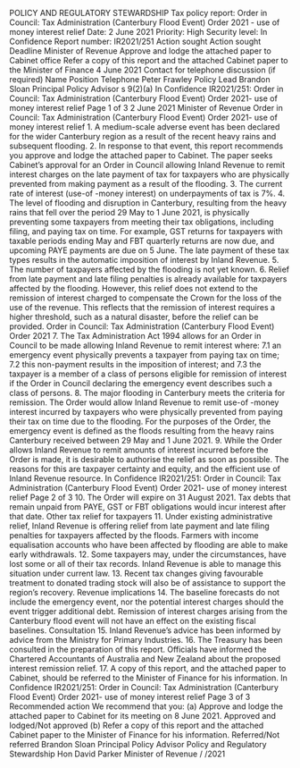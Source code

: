 POLICY AND REGULATORY STEWARDSHIP Tax policy report: Order in Council: Tax Administration (Canterbury Flood Event) Order 2021 - use of money interest relief Date: 2 June 2021 Priority: High Security level: In Confidence Report number: IR2021/251 Action sought Action sought Deadline Minister of Revenue Approve and lodge the attached paper to Cabinet office Refer a copy of this report and the attached Cabinet paper to the Minister of Finance 4 June 2021 Contact for telephone discussion (if required) Name Position Telephone Peter Frawley Policy Lead Brandon Sloan Principal Policy Advisor s 9(2)(a) In Confidence IR2021/251: Order in Council: Tax Administration (Canterbury Flood Event) Order 2021- use of money interest relief Page 1 of 3 2 June 2021 Minister of Revenue Order in Council: Tax Administration (Canterbury Flood Event) Order 2021- use of money interest relief 1. A medium-scale adverse event has been declared for the wider Canterbury region as a result of the recent heavy rains and subsequent flooding. 2. In response to that event, this report recommends you approve and lodge the attached paper to Cabinet. The paper seeks Cabinet’s approval for an Order in Council allowing Inland Revenue to remit interest charges on the late payment of tax for taxpayers who are physically prevented from making payment as a result of the flooding. 3. The current rate of interest (use-of -money interest) on underpayments of tax is 7%. 4. The level of flooding and disruption in Canterbury, resulting from the heavy rains that fell over the period 29 May to 1 June 2021, is physically preventing some taxpayers from meeting their tax obligations, including filing, and paying tax on time. For example, GST returns for taxpayers with taxable periods ending May and FBT quarterly returns are now due, and upcoming PAYE payments are due on 5 June. The late payment of these tax types results in the automatic imposition of interest by Inland Revenue. 5. The number of taxpayers affected by the flooding is not yet known. 6. Relief from late payment and late filing penalties is already available for taxpayers affected by the flooding. However, this relief does not extend to the remission of interest charged to compensate the Crown for the loss of the use of the revenue. This reflects that the remission of interest requires a higher threshold, such as a natural disaster, before the relief can be provided. Order in Council: Tax Administration (Canterbury Flood Event) Order 2021 7. The Tax Administration Act 1994 allows for an Order in Council to be made allowing Inland Revenue to remit interest where: 7.1 an emergency event physically prevents a taxpayer from paying tax on time; 7.2 this non-payment results in the imposition of interest; and 7.3 the taxpayer is a member of a class of persons eligible for remission of interest if the Order in Council declaring the emergency event describes such a class of persons. 8. The major flooding in Canterbury meets the criteria for remission. The Order would allow Inland Revenue to remit use-of -money interest incurred by taxpayers who were physically prevented from paying their tax on time due to the flooding. For the purposes of the Order, the emergency event is defined as the floods resulting from the heavy rains Canterbury received between 29 May and 1 June 2021. 9. While the Order allows Inland Revenue to remit amounts of interest incurred before the Order is made, it is desirable to authorise the relief as soon as possible. The reasons for this are taxpayer certainty and equity, and the efficient use of Inland Revenue resource. In Confidence IR2021/251: Order in Council: Tax Administration (Canterbury Flood Event) Order 2021- use of money interest relief Page 2 of 3 10. The Order will expire on 31 August 2021. Tax debts that remain unpaid from PAYE, GST or FBT obligations would incur interest after that date. Other tax relief for taxpayers 11. Under existing administrative relief, Inland Revenue is offering relief from late payment and late filing penalties for taxpayers affected by the floods. Farmers with income equalisation accounts who have been affected by flooding are able to make early withdrawals. 12. Some taxpayers may, under the circumstances, have lost some or all of their tax records. Inland Revenue is able to manage this situation under current law. 13. Recent tax changes giving favourable treatment to donated trading stock will also be of assistance to support the region’s recovery. Revenue implications 14. The baseline forecasts do not include the emergency event, nor the potential interest charges should the event trigger additional debt. Remission of interest charges arising from the Canterbury flood event will not have an effect on the existing fiscal baselines. Consultation 15. Inland Revenue’s advice has been informed by advice from the Ministry for Primary Industries. 16. The Treasury has been consulted in the preparation of this report. Officials have informed the Chartered Accountants of Australia and New Zealand about the proposed interest remission relief. 17. A copy of this report, and the attached paper to Cabinet, should be referred to the Minister of Finance for his information. In Confidence IR2021/251: Order in Council: Tax Administration (Canterbury Flood Event) Order 2021- use of money interest relief Page 3 of 3 Recommended action We recommend that you: (a) Approve and lodge the attached paper to Cabinet for its meeting on 8 June 2021. Approved and lodged/Not approved (b) Refer a copy of this report and the attached Cabinet paper to the Minister of Finance for his information. Referred/Not referred Brandon Sloan Principal Policy Advisor Policy and Regulatory Stewardship Hon David Parker Minister of Revenue / /2021